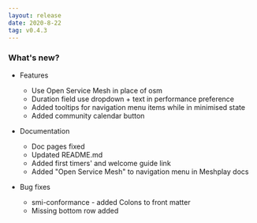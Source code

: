 ```yaml
---
layout: release
date: 2020-8-22
tag: v0.4.3
---
```


### What's new?

- Features

  - Use Open Service Mesh in place of osm
  - Duration field use dropdown + text in performance preference
  - Added tooltips for navigation menu items while in minimised state
  - Added community calendar button

- Documentation

  - Doc pages fixed
  - Updated README.md
  - Added first timers' and welcome guide link
  - Added "Open Service Mesh" to navigation menu in Meshplay docs

- Bug fixes
  - smi-conformance - added Colons to front matter
  - Missing bottom row added

